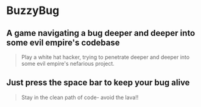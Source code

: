 # BuzzyBug #

<!-- 
> This material was originally posted [here](http://www.quora.com/What-is-Amazons-approach-to-product-development-and-product-management). It is reproduced here for posterities sake.

There is an approach called "working backwards" that is widely used at Amazon. They work backwards from the customer, rather than starting with an idea for a product and trying to bolt customers onto it. While working backwards can be applied to any specific product decision, using this approach is especially important when developing new products or features.

For new initiatives a product manager typically starts by writing an internal press release announcing the finished product. The target audience for the press release is the new/updated product's customers, which can be retail customers or internal users of a tool or technology. Internal press releases are centered around the customer problem, how current solutions (internal or external) fail, and how the new product will blow away existing solutions.

If the benefits listed don't sound very interesting or exciting to customers, then perhaps they're not (and shouldn't be built). Instead, the product manager should keep iterating on the press release until they've come up with benefits that actually sound like benefits. Iterating on a press release is a lot less expensive than iterating on the product itself (and quicker!).

If the press release is more than a page and a half, it is probably too long. Keep it simple. 3-4 sentences for most paragraphs. Cut out the fat. Don't make it into a spec. You can accompany the press release with a FAQ that answers all of the other business or execution questions so the press release can stay focused on what the customer gets. My rule of thumb is that if the press release is hard to write, then the product is probably going to suck. Keep working at it until the outline for each paragraph flows. 

Oh, and I also like to write press-releases in what I call "Oprah-speak" for mainstream consumer products. Imagine you're sitting on Oprah's couch and have just explained the product to her, and then you listen as she explains it to her audience. That's "Oprah-speak", not "Geek-speak".

Once the project moves into development, the press release can be used as a touchstone; a guiding light. The product team can ask themselves, "Are we building what is in the press release?" If they find they're spending time building things that aren't in the press release (overbuilding), they need to ask themselves why. This keeps product development focused on achieving the customer benefits and not building extraneous stuff that takes longer to build, takes resources to maintain, and doesn't provide real customer benefit (at least not enough to warrant inclusion in the press release).
 -->
 
## A game navigating a bug deeper and deeper into some evil empire's codebase ##
  > Play a white hat hacker, trying to penetrate deeper and deeper into some evil empire's nefarious project.

## Just press the space bar to keep your bug alive ##
  > Stay in the clean path of code- avoid the lava!!

<!--## Summary ##-->
<!--  > Give a summary of the product and the benefit. Assume the reader will not read anything else so make this paragraph good.-->
<!---->
<!--## Problem ##-->
<!--  > Describe the problem your product solves.-->
<!---->
<!--## Solution ##-->
<!--  > Describe how your product elegantly solves the problem.-->
<!---->
<!--## Quote from You ##-->
<!--  > A quote from a spokesperson in your company.-->
<!---->
<!--## How to Get Started ##-->
<!--  > Describe how easy it is to get started.-->
<!---->
<!--## Customer Quote ##-->
<!--  > Provide a quote from a hypothetical customer that describes how they experienced the benefit.-->
<!---->
<!--## Closing and Call to Action ##-->
<!--  > Wrap it up and give pointers where the reader should go next.-->
